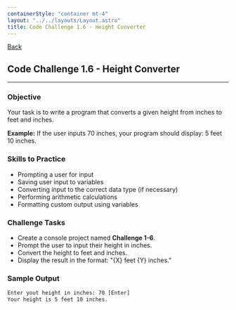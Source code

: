 ```yaml
---
containerStyle: "container mt-4"
layout: "../../layouts/Layout.astro"
title: Code Challenge 1.6 - Height Converter
---
```


<a href="/code-challenges/" class="btn btn-sm btn-outline-light mb-3">
  <i class="si-arrow-left"></i> Back
</a>

## Code Challenge 1.6 - Height Converter

---

### Objective

Your task is to write a program that converts a given height from inches to feet and inches.

**Example:** If the user inputs 70 inches, your program should display: 5 feet 10 inches.

### Skills to Practice

- Prompting a user for input
- Saving user input to variables
- Converting input to the correct data type (if necessary)
- Performing arithmetic calculations
- Formatting custom output using variables

### Challenge Tasks

- Create a console project named **Challenge 1-6**.
- Prompt the user to input their height in inches.
- Convert the height to feet and inches.
- Display the result in the format: "{X} feet {Y} inches."

### Sample Output

```txt
Enter yout height in inches: 70 [Enter]
Your height is 5 feet 10 inches.
```
